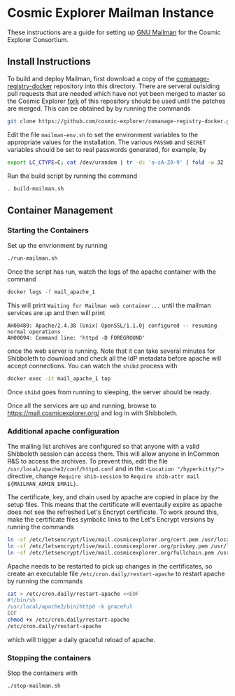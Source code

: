 # Cosmic Explorer Mailman Instance

These instructions are a guide for setting up [GNU Mailman](https://www.list.org/) for the Cosmic
Explorer Consortium.

## Install Instructions

To build and deploy Mailman, first download a copy of the
[comanage-registry-docker](https://github.com/Internet2/comanage-registry-docker/)
repository into this directory.  There are serveral outsiding pull requests
that are needed which have not yet been merged to master so the Cosmic Explorer
[fork](https://github.com/cosmic-explorer/comanage-registry-docker) of this
repository should be used until the patches are merged.  This can be obtained
by by running the commands
```sh
git clone https://github.com/cosmic-explorer/comanage-registry-docker.git
```

Edit the file `mailman-env.sh` to set the environment variables to the appropriate values for the installation. The various 
`PASSWD` and `SECRET` variables should be set to real passwords generated, for example, by
```sh
export LC_CTYPE=C; cat /dev/urandom | tr -dc 'a-zA-Z0-9' | fold -w 32 | head -n 1
```

Run the build script by running the command
```sh
. build-mailman.sh
```

## Container Management

### Starting the Containers

Set up the envrionment by running
```sh
./run-mailman.sh
```
Once the script has run, watch the logs of the apache container with the command
```sh
docker logs -f mail_apache_1
```
This will print `Waiting for Mailman web container...` until the mailman services are up and then will print
```
AH00489: Apache/2.4.38 (Unix) OpenSSL/1.1.0j configured -- resuming normal operations
AH00094: Command line: 'httpd -D FOREGROUND'
```
once the web server is running. Note that it can take several minutes for Shibboleth to download and check all the IdP metadata before apache will accept connections. You can watch the `shibd` process with
```sh
docker exec -it mail_apache_1 top
```
Once `shibd` goes from running to sleeping, the server should be ready.

Once all the services are up and running, browse to https://mail.cosmicexplorer.org/ and log in with Shibboleth.

### Additional apache configuration

The mailing list archives are configured so that anyone with a valid Shibboleth session can access them. This will allow anyone in InCommon R&S to access the archives. To prevent this, edit the file `/usr/local/apache2/conf/httpd.conf` and in the `<Location "/hyperkitty/">` directive, change `Require shib-session` to `Require shib-attr mail ${MAILMAN_ADMIN_EMAIL}`.

The certificate, key, and chain used by apache are copied in place by the setup files. This means that the certificate will eventaully expire as apache does not see the refreshed Let's Encrypt certificate. To work around this, make the certificate files symbolic links to the Let's Encrypt versions by running the commands
```sh
ln -sf /etc/letsencrypt/live/mail.cosmicexplorer.org/cert.pem /usr/local/apache2/conf/server.crt
ln -sf /etc/letsencrypt/live/mail.cosmicexplorer.org/privkey.pem /usr/local/apache2/conf/server.key
ln -sf /etc/letsencrypt/live/mail.cosmicexplorer.org/fullchain.pem /usr/local/apache2/conf/ca-chain.crt
```
Apache needs to be restarted to pick up changes in the certificates, so create an executable file `/etc/cron.daily/restart-apache` to restart apache by running the commands
```sh
cat > /etc/cron.daily/restart-apache <<EOF
#!/bin/sh
/usr/local/apache2/bin/httpd -k graceful
EOF
chmod +x /etc/cron.daily/restart-apache
/etc/cron.daily/restart-apache
```
which will trigger a daily graceful reload of apache.

### Stopping the containers 

Stop the containers with
```sh
./stop-mailman.sh
```
